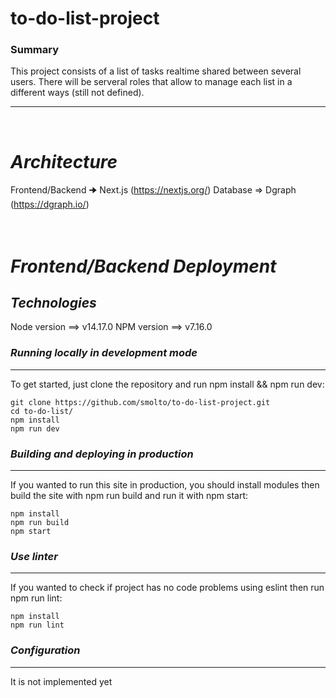 # to-do-list-project

### Summary
This project consists of a list of tasks realtime shared between several users. There will be serveral roles that allow to manage each list in a different ways (still not defined).
* * *
<br/>

# ***Architecture***
Frontend/Backend 🠊 Next.js (https://nextjs.org/)
Database => Dgraph (https://dgraph.io/)
<br/>
<br/>
<br/>

# ***Frontend/Backend Deployment***
## ***Technologies***  
Node version ==> v14.17.0
NPM version ==> v7.16.0

### ***Running locally in development mode***  
* * *
To get started, just clone the repository and run npm install && npm run dev:
```
git clone https://github.com/smolto/to-do-list-project.git
cd to-do-list/
npm install
npm run dev
```

### ***Building and deploying in production***  
* * *
If you wanted to run this site in production, you should install modules then build the site with npm run build and run it with npm start:
```
npm install
npm run build
npm start
```

### ***Use linter***  
* * *
If you wanted to check if project has no code problems using eslint then run npm run lint:
```
npm install
npm run lint
```

### ***Configuration***  
* * *
It is not implemented yet
